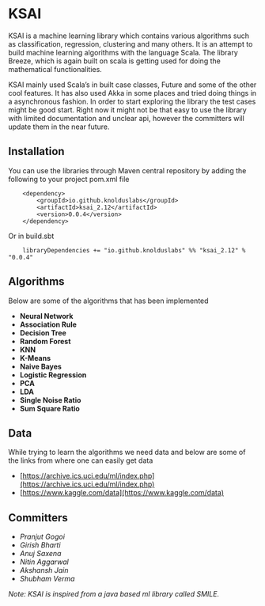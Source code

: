 KSAI
=====

KSAI is a machine learning library which contains various algorithms such as classification, regression, clustering and many others. It is an attempt to build machine learning algorithms with the language Scala. The library Breeze, which is again built on scala is getting used for doing the mathematical functionalities.

KSAI mainly used Scala’s in built case classes, Future and some of the other cool features. It has also used Akka in some places and tried doing things in a asynchronous fashion. In order to start exploring the library the test cases might be good start. Right now it might not be that easy to use the library with limited documentation and unclear api, however the committers will update them in the near future.


Installation
-------------

You can use the libraries through Maven central repository by adding the following to your project pom.xml file

```
    <dependency>
        <groupId>io.github.knolduslabs</groupId>
        <artifactId>ksai_2.12</artifactId>
        <version>0.0.4</version>
    </dependency>
```

Or in build.sbt

```
    libraryDependencies += "io.github.knolduslabs" %% "ksai_2.12" % "0.0.4"
```

Algorithms
--------------

Below are some of the algorithms that has been implemented

* **Neural Network**
* **Association Rule**
* **Decision Tree**
* **Random Forest**
* **KNN**
* **K-Means**
* **Naive Bayes**
* **Logistic Regression**
* **PCA**
* **LDA**
* **Single Noise Ratio**
* **Sum Square Ratio**


Data
-----
While trying to learn the algorithms we need data and below are some of the links from where one can easily get data

* [https://archive.ics.uci.edu/ml/index.php](https://archive.ics.uci.edu/ml/index.php)
* [https://www.kaggle.com/data](https://www.kaggle.com/data)


Committers
-------------

* *Pranjut Gogoi*
* *Girish Bharti*
* *Anuj Saxena*
* *Nitin Aggarwal*
* *Akshansh Jain*
* *Shubham Verma*

*Note: KSAI is inspired from a java based ml library called SMILE.*
